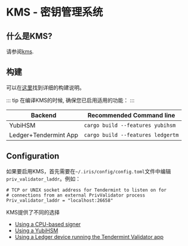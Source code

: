 # KMS - 密钥管理系统

## 什么是KMS?

请参阅[kms](https://github.com/irisnet/kms).

## 构建

可以在[这里](https://github.com/irisnet/kms#installation)找到详细的构建说明。

::: tip
在编译KMS的时候, 确保您已启用适用的功能：
:::

| Backend               | Recommended Command line              |
|-----------------------|---------------------------------------|
| YubiHSM               | ```cargo build --features yubihsm```  |
| Ledger+Tendermint App | ```cargo build --features ledgertm``` |

## Configuration

如果要启用KMS，首先需要在`~/.iris/config/config.toml`文件中编辑`priv_validator_laddr`。例如：
```text
# TCP or UNIX socket address for Tendermint to listen on for
# connections from an external PrivValidator process
Priv_validator_laddr = "localhost:26658"
```

KMS提供了不同的选择

- [Using a CPU-based signer](kms_cpu.md)
- [Using a YubiHSM](kms_yubihsm.md)
- [Using a Ledger device running the Tendermint Validator app](kms_ledger.md)

